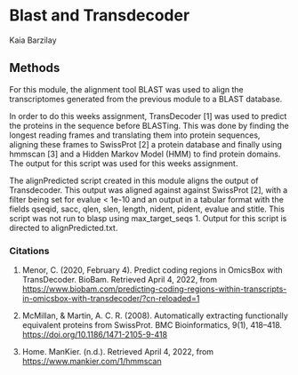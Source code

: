 # Blast and Transdecoder

Kaia Barzilay

## Methods

For this module, the alignment tool BLAST was used to align the transcriptomes generated from the previous module to a BLAST database.

In order to do this weeks assignment, TransDecoder [1] was used to predict the proteins in the sequence before BLASTing. This was done by finding the longest reading frames and translating them into protein sequences, aligning these frames to SwissProt [2] a protein database and finally using hmmscan [3] and a Hidden Markov Model (HMM) to find protein domains. The output for this script was used for this weeks assignment.

The alignPredicted script created in this module aligns the output of Transdecoder. This output was aligned against against SwissProt [2], with a filter being set for evalue < 1e-10 and an output in a tabular format with the fields qseqid, sacc, qlen, slen, length, nident, pident, evalue and stitle. This script was not run to blasp using max_target_seqs 1. Output for this script is directed to alignPredicted.txt.

### Citations

1. Menor, C. (2020, February 4). Predict coding regions in OmicsBox with TransDecoder. BioBam. Retrieved April 4, 2022, from https://www.biobam.com/predicting-coding-regions-within-transcripts-in-omicsbox-with-transdecoder/?cn-reloaded=1 

2.  McMillan, & Martin, A. C. R. (2008). Automatically extracting functionally equivalent proteins from SwissProt. BMC Bioinformatics, 9(1), 418–418. https://doi.org/10.1186/1471-2105-9-418

3. Home. ManKier. (n.d.). Retrieved April 4, 2022, from https://www.mankier.com/1/hmmscan  









